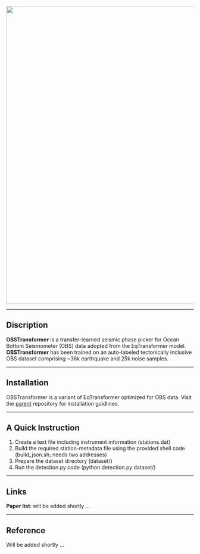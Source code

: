 <div id="header" align="center">
  <img src="https://drive.google.com/uc?id=1hRSnfqbzKX2kneOxO00L609oABGPtIhc" width="800"/>
</div>

---
Discription
--

**OBSTransformer** is a transfer-learned seismic phase picker for Ocean Bottom Seismometer (OBS) data adopted from the EqTransformer model. 
**OBSTransformer** has been trained on an auto-labeled tectonically inclusive OBS dataset comprising ~36k earthquake and 25k noise samples.

---
Installation
--

OBSTransformer is a variant of EqTransformer optimized for OBS data. Visit the [parent](https://github.com/smousavi05/EQTransformer) repository for installation guidlines.

---
A Quick Instruction
--

  1. Create a text file including instrument information (stations.dat)
  2. Build the required station-metadata file using the provided shell code (build_json.sh; needs two addresses)
  3. Prepare the dataset directory (dataset/)
  4. Run the detection.py code (python detection.py dataset/)

---
Links
--

**Paper list**: will be added shortly ...

---
Reference
--

Will be added shortly ...
